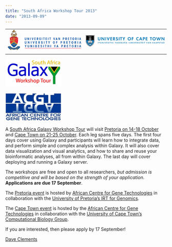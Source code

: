 ```yaml
---
title: "South Africa Workshop Tour 2013"
date: "2013-09-09"
---
```


<table>
  <tr>
    <td style=" text-align: center; width: 280px; border: none;"> <a href='/src/events/u-pretoria2013/index.md'><img src="/src/images/logos/UPretoriaWide.png" alt="University of Pretoria" width="240" /></a> </td>
    <td style=" text-align: center; width: 300px; border: none;"> <a href='/src/events/u-cape-town2013/index.md'><img src="/src/images/logos/UCapeTownWide.jpg" alt="University of Cape Town" width="280" /></a> </td>
  </tr>
</table>


<div class='right'><div class='right'>
<a href='/src/events/sa-workshop-tour2013/index.md'><img src="/src/images/logos/SAGalaxyWorkshopTour2013Wide.png" alt="2013 South Africa Galaxy Workshop Tour" width="176" /></a></div><br />
<div class='right'><a href='http://www.acgt.co.za/'><img src="/src/images/logos/ACGTLogoSmall.png" alt="African Centre for Gene Technologies"  /></a></div>
</div>

A [South Africa Galaxy Workshop Tour](/src/events/sa-workshop-tour2013/index.md) will visit [Pretoria on 14-18 October](/src/events/u-pretoria2013/index.md) and [Cape Town on 21-25 October](/src/events/u-cape-town2013/index.md).  Each leg spans five days. The first four days cover using Galaxy and participants will learn how to integrate data, and perform simple and complex analysis within Galaxy. It will also cover data visualization and visual analytics, and how to share and reuse your bioinformatic analyses, all from within Galaxy.  The last day will cover deploying and running a Galaxy server.

The workshops are free and open to all researchers, *but admission is competitive and will be based on the strength of your application.* **Applications are due 17 September**.

The [Pretoria event](/src/events/u-pretoria2013/index.md) is hosted by [African Centre for Gene Technologies](http://www.acgt.co.za/) in collaboration with the [University of Pretoria’s IRT for Genomics](http://web.up.ac.za/default.asp?ipkCategoryID=19419).

The [Cape Town event](/src/events/u-cape-town2013/index.md) is hosted by the [African Centre for Gene Technologies](http://www.acgt.co.za/) in collaboration with the [University of Cape Town’s Computational Biology Group](http://www.cbio.uct.ac.za/).

If you are interested, then please apply by 17 September!

[Dave Clements](/src/people/dave-clements/index.md)


